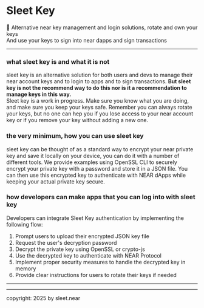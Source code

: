 # Sleet Key
🔐 Alternative near key management and login solutions, rotate and own your keys
<br/>
And use your keys to sign into near dapps and sign transactions

---

### what sleet key is and what it is not
sleet key is an alternative solution for both users and devs to manage their near account keys and to login to apps and to sign transactions. **But sleet key is not the recommend way to do this nor is it a recommendation to manage keys in this way.**
<br/>
Sleet key is a work in progress. Make sure you know what you are doing, and make sure you keep your keys safe. Remember you can always rotate your keys, but no one can hep you if you lose access to your near account key or if you remove your key without adding a new one.

### the very minimum, how you can use sleet key
sleet key can be thought of as a standard way to encrypt your near private key and save it locally on your device, you can do it with a number of different tools. We provide examples using OpenSSL CLI to securely encrypt your private key with a password and store it in a JSON file. You can then use this encrypted key to authenticate with NEAR dApps while keeping your actual private key secure.

### how developers can make apps that you can log into with sleet key
Developers can integrate Sleet Key authentication by implementing the following flow:
1. Prompt users to upload their encrypted JSON key file
2. Request the user's decryption password
3. Decrypt the private key using OpenSSL or crypto-js
4. Use the decrypted key to authenticate with NEAR Protocol
5. Implement proper security measures to handle the decrypted key in memory
6. Provide clear instructions for users to rotate their keys if needed


---





---

copyright: 2025 by sleet.near